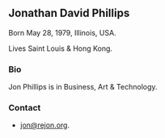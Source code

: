 ## Jonathan David Phillips
Born May 28, 1979, Illinois, USA.

Lives Saint Louis & Hong Kong.

### Bio

Jon Phillips is in Business, Art & Technology.

### Contact

- [jon@rejon.org](mailto:jon@rejon.org).
